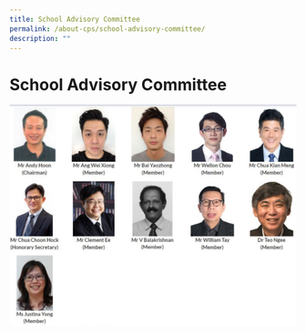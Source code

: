 ```yaml
---
title: School Advisory Committee
permalink: /about-cps/school-advisory-committee/
description: ""
---
```

# **School Advisory Committee**

![](/images/School%20Advisory%20Comm.jpg)